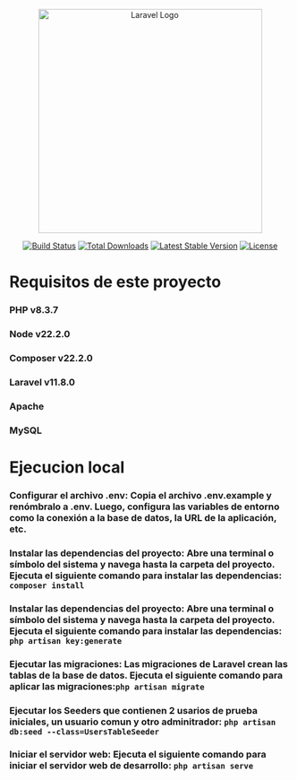<p align="center"><a href="https://laravel.com" target="_blank"><img src="https://raw.githubusercontent.com/laravel/art/master/logo-lockup/5%20SVG/2%20CMYK/1%20Full%20Color/laravel-logolockup-cmyk-red.svg" width="400" alt="Laravel Logo"></a></p>

<p align="center">
<a href="https://github.com/laravel/framework/actions"><img src="https://github.com/laravel/framework/workflows/tests/badge.svg" alt="Build Status"></a>
<a href="https://packagist.org/packages/laravel/framework"><img src="https://img.shields.io/packagist/dt/laravel/framework" alt="Total Downloads"></a>
<a href="https://packagist.org/packages/laravel/framework"><img src="https://img.shields.io/packagist/v/laravel/framework" alt="Latest Stable Version"></a>
<a href="https://packagist.org/packages/laravel/framework"><img src="https://img.shields.io/packagist/l/laravel/framework" alt="License"></a>
</p>

# Requisitos de este proyecto


### **PHP v8.3.7**
### **Node v22.2.0**
### **Composer v22.2.0**
### **Laravel v11.8.0**
### Apache
### MySQL

# Ejecucion local

### Configurar el archivo .env: Copia el archivo .env.example y renómbralo a .env. Luego, configura las variables de entorno como la conexión a la base de datos, la URL de la aplicación, etc.
### Instalar las dependencias del proyecto: Abre una terminal o símbolo del sistema y navega hasta la carpeta del proyecto. Ejecuta el siguiente comando para instalar las dependencias: `composer install`
### Instalar las dependencias del proyecto: Abre una terminal o símbolo del sistema y navega hasta la carpeta del proyecto. Ejecuta el siguiente comando para instalar las dependencias: `php artisan key:generate`
### Ejecutar las migraciones: Las migraciones de Laravel crean las tablas de la base de datos. Ejecuta el siguiente comando para aplicar las migraciones:`php artisan migrate`
### Ejecutar los Seeders que contienen 2 usarios de prueba iniciales, un usuario comun y otro adminitrador: `php artisan db:seed --class=UsersTableSeeder`
### Iniciar el servidor web: Ejecuta el siguiente comando para iniciar el servidor web de desarrollo: `php artisan serve`
